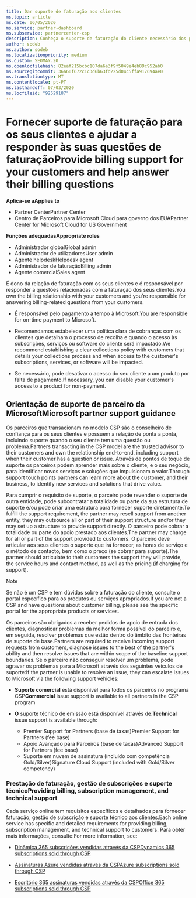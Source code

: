 ```yaml
---
title: Dar suporte de faturação aos clientes
ms.topic: article
ms.date: 06/05/2020
ms.service: partner-dashboard
ms.subservice: partnercenter-csp
description: Conheça o suporte de faturação do cliente necessário dos parceiros do programa CSP. Isto inclui possuir a relação de faturação do cliente e responder a perguntas de faturação.
author: sodeb
ms.author: sodeb
ms.localizationpriority: medium
ms.custom: SEOMAY.20
ms.openlocfilehash: 82eaf215bcbc107da6a3f9f5049e4eb89c952ab0
ms.sourcegitcommit: 36a60f672c1c3d6b63fd225d04c5ffa917694ae0
ms.translationtype: MT
ms.contentlocale: pt-PT
ms.lasthandoff: 07/03/2020
ms.locfileid: "92529187"
---
```

# <a name="provide-billing-support-for-your-customers-and-help-answer-their-billing-questions"></a><span data-ttu-id="ecf70-104">Fornecer suporte de faturação para os seus clientes e ajudar a responder às suas questões de faturação</span><span class="sxs-lookup"><span data-stu-id="ecf70-104">Provide billing support for your customers and help answer their billing questions</span></span>

<span data-ttu-id="ecf70-105">**Aplica-se a**</span><span class="sxs-lookup"><span data-stu-id="ecf70-105">**Applies to**</span></span>

- <span data-ttu-id="ecf70-106">Partner Center</span><span class="sxs-lookup"><span data-stu-id="ecf70-106">Partner Center</span></span>
- <span data-ttu-id="ecf70-107">Centro de Parceiros para Microsoft Cloud para governo dos EUA</span><span class="sxs-lookup"><span data-stu-id="ecf70-107">Partner Center for Microsoft Cloud for US Government</span></span>

<span data-ttu-id="ecf70-108">**Funções adequadas**</span><span class="sxs-lookup"><span data-stu-id="ecf70-108">**Appropriate roles**</span></span>
- <span data-ttu-id="ecf70-109">Administrador global</span><span class="sxs-lookup"><span data-stu-id="ecf70-109">Global admin</span></span>
- <span data-ttu-id="ecf70-110">Administrador de utilizadores</span><span class="sxs-lookup"><span data-stu-id="ecf70-110">User admin</span></span>
- <span data-ttu-id="ecf70-111">Agente helpdesk</span><span class="sxs-lookup"><span data-stu-id="ecf70-111">Helpdesk agent</span></span>
- <span data-ttu-id="ecf70-112">Administrador de faturação</span><span class="sxs-lookup"><span data-stu-id="ecf70-112">Billing admin</span></span>
- <span data-ttu-id="ecf70-113">Agente comercial</span><span class="sxs-lookup"><span data-stu-id="ecf70-113">Sales agent</span></span>

<span data-ttu-id="ecf70-114">É dono da relação de faturação com os seus clientes e é responsável por responder a questões relacionadas com a faturação dos seus clientes.</span><span class="sxs-lookup"><span data-stu-id="ecf70-114">You own the billing relationship with your customers and you're responsible for answering billing-related questions from your customers.</span></span>

- <span data-ttu-id="ecf70-115">É responsável pelo pagamento a tempo à Microsoft.</span><span class="sxs-lookup"><span data-stu-id="ecf70-115">You are responsible for on-time payment to Microsoft.</span></span>

- <span data-ttu-id="ecf70-116">Recomendamos estabelecer uma política clara de cobranças com os clientes que detalham o processo de recolha e quando o acesso às subscrições, serviços ou software do cliente será impactado.</span><span class="sxs-lookup"><span data-stu-id="ecf70-116">We recommend establishing a clear collections policy with customers that details your collections process and when access to the customer's subscriptions, services, or software will be impacted.</span></span>

- <span data-ttu-id="ecf70-117">Se necessário, pode desativar o acesso do seu cliente a um produto por falta de pagamento.</span><span class="sxs-lookup"><span data-stu-id="ecf70-117">If necessary, you can disable your customer's access to a product for non-payment.</span></span>

## <a name="microsoft-partner-support-guidance"></a><span data-ttu-id="ecf70-118">Orientação de suporte de parceiro da Microsoft</span><span class="sxs-lookup"><span data-stu-id="ecf70-118">Microsoft partner support guidance</span></span>

<span data-ttu-id="ecf70-119">Os parceiros que transacionam no modelo CSP são o conselheiro de confiança para os seus clientes e possuem a relação de ponta a ponta, incluindo suporte quando o seu cliente tem uma questão ou problema.</span><span class="sxs-lookup"><span data-stu-id="ecf70-119">Partners transacting in the CSP model are the trusted advisor to their customers and own the relationship end-to-end, including support when their customer has a question or issue.</span></span> <span data-ttu-id="ecf70-120">Através de pontos de toque de suporte os parceiros podem aprender mais sobre o cliente, e o seu negócio, para identificar novos serviços e soluções que impulsionam o valor.</span><span class="sxs-lookup"><span data-stu-id="ecf70-120">Through support touch points partners can learn more about the customer, and their business, to identify new services and solutions that drive value.</span></span>

<span data-ttu-id="ecf70-121">Para cumprir o requisito de suporte, o parceiro pode revender o suporte de outra entidade, pode subcontratar a totalidade ou parte da sua estrutura de suporte e/ou pode criar uma estrutura para fornecer suporte diretamente.</span><span class="sxs-lookup"><span data-stu-id="ecf70-121">To fulfill the support requirement, the partner may resell support from another entity, they may outsource all or part of their support structure and/or they may set up a structure to provide support directly.</span></span>  <span data-ttu-id="ecf70-122">O parceiro pode cobrar a totalidade ou parte do apoio prestado aos clientes.</span><span class="sxs-lookup"><span data-stu-id="ecf70-122">The partner may charge for all or part of the support provided to customers.</span></span> <span data-ttu-id="ecf70-123">O parceiro deve articular aos seus clientes o suporte que irá fornecer, as horas de serviço e o método de contacto, bem como o preço (se cobrar para suporte).</span><span class="sxs-lookup"><span data-stu-id="ecf70-123">The partner should articulate to their customers the support they will provide, the service hours and contact method, as well as the pricing (if charging for support).</span></span> 

>[!Note]
><span data-ttu-id="ecf70-124">Se não é um CSP e tem dúvidas sobre a faturação do cliente, consulte o portal específico para os produtos ou serviços apropriados.</span><span class="sxs-lookup"><span data-stu-id="ecf70-124">If you are not a CSP and have questions about customer billing, please see the specific portal for the appropriate products or services.</span></span>

<span data-ttu-id="ecf70-125">Os parceiros são obrigados a receber pedidos de apoio de entrada dos clientes, diagnosticar problemas da melhor forma possível do parceiro e, em seguida, resolver problemas que estão dentro do âmbito das fronteiras de suporte de base.</span><span class="sxs-lookup"><span data-stu-id="ecf70-125">Partners are required to receive incoming support requests from customers, diagnose issues to the best of the partner's ability and then resolve issues that are within scope of the baseline support boundaries.</span></span> <span data-ttu-id="ecf70-126">Se o parceiro não conseguir resolver um problema, pode agravar os problemas para a Microsoft através dos seguintes veículos de suporte:</span><span class="sxs-lookup"><span data-stu-id="ecf70-126">If the partner is unable to resolve an issue, they can escalate issues to Microsoft via the following support vehicles:</span></span>

- <span data-ttu-id="ecf70-127">**Suporte comercial** está disponível para todos os parceiros no programa CSP</span><span class="sxs-lookup"><span data-stu-id="ecf70-127">**Commercial** issue support is available to all partners in the CSP program</span></span>

- <span data-ttu-id="ecf70-128">**O** suporte técnico de emissão está disponível através de:</span><span class="sxs-lookup"><span data-stu-id="ecf70-128">**Technical** issue support is available through:</span></span>

  - <span data-ttu-id="ecf70-129">Premier Support for Partners (base de taxas)</span><span class="sxs-lookup"><span data-stu-id="ecf70-129">Premier Support for Partners (fee base)</span></span>
  - <span data-ttu-id="ecf70-130">Apoio Avançado para Parceiros (base de taxas)</span><span class="sxs-lookup"><span data-stu-id="ecf70-130">Advanced Support for Partners (fee base)</span></span>
  - <span data-ttu-id="ecf70-131">Suporte em nuvem de assinatura (incluído com competência Gold/Silver)</span><span class="sxs-lookup"><span data-stu-id="ecf70-131">Signature Cloud Support (included with Gold/Silver competency)</span></span>

### <a name="providing-billing-subscription-management-and-technical-support"></a><span data-ttu-id="ecf70-132">Prestação de faturação, gestão de subscrições e suporte técnico</span><span class="sxs-lookup"><span data-stu-id="ecf70-132">Providing billing, subscription management, and technical support</span></span> 

<span data-ttu-id="ecf70-133">Cada serviço online tem requisitos específicos e detalhados para fornecer faturação, gestão de subscrição e suporte técnico aos clientes.</span><span class="sxs-lookup"><span data-stu-id="ecf70-133">Each online service has specific and detailed requirements for providing billing, subscription management, and technical support to customers.</span></span> <span data-ttu-id="ecf70-134">Para obter mais informações, consulte:</span><span class="sxs-lookup"><span data-stu-id="ecf70-134">For more information, see:</span></span>

- [<span data-ttu-id="ecf70-135">Dinâmica 365 subscrições vendidas através da CSP</span><span class="sxs-lookup"><span data-stu-id="ecf70-135">Dynamics 365 subscriptions sold through CSP</span></span>](https://www.microsoftpartnercommunity.com/t5/CSP/Microsoft-Partner-Support-Guidance/m-p/5262#M30)

- [<span data-ttu-id="ecf70-136">Assinaturas Azure vendidas através da CSP</span><span class="sxs-lookup"><span data-stu-id="ecf70-136">Azure subscriptions sold through CSP</span></span>](https://www.microsoftpartnercommunity.com/t5/CSP/Microsoft-Partner-Support-Guidance/m-p/5263#M31)

- [<span data-ttu-id="ecf70-137">Escritório 365 assinaturas vendidas através da CSP</span><span class="sxs-lookup"><span data-stu-id="ecf70-137">Office 365 subscriptions sold through CSP</span></span>](https://www.microsoftpartnercommunity.com/t5/CSP/Microsoft-Partner-Support-Guidance/m-p/5264#M32)
 